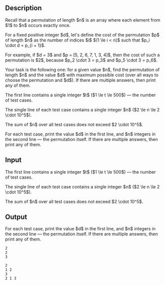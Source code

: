 ## Description

<div><p>Recall that a permutation of length $n$ is an array where each element from $1$ to $n$ occurs exactly once.</p><p>For a fixed positive integer $d$, let's define the cost of the permutation $p$ of length $n$ as the number of indices $i$ $(1 \le i &lt; n)$ such that $p_i \cdot d = p_{i + 1}$.</p><p>For example, if $d = 3$ and $p = [5, 2, 6, 7, 1, 3, 4]$, then the cost of such a permutation is $2$, because $p_2 \cdot 3 = p_3$ and $p_5 \cdot 3 = p_6$.</p><p>Your task is the following one: for a given value $n$, find the permutation of length $n$ and the value $d$ with maximum possible cost (over all ways to choose the permutation and $d$). If there are multiple answers, then print any of them.</p></div><div class="input-specification"><p>The first line contains a single integer $t$ ($1 \le t \le 500$)&nbsp;— the number of test cases.</p><p>The single line of each test case contains a single integer $n$ ($2 \le n \le 2 \cdot 10^5$).</p><p>The sum of $n$ over all test cases does not exceed $2 \cdot 10^5$.</p></div><div class="output-specification"><p>For each test case, print the value $d$ in the first line, and $n$ integers in the second line&nbsp;— the permutation itself. If there are multiple answers, then print any of them.</p></div>

## Input

<p>The first line contains a single integer $t$ ($1 \le t \le 500$)&nbsp;— the number of test cases.</p><p>The single line of each test case contains a single integer $n$ ($2 \le n \le 2 \cdot 10^5$).</p><p>The sum of $n$ over all test cases does not exceed $2 \cdot 10^5$.</p>

## Output

<p>For each test case, print the value $d$ in the first line, and $n$ integers in the second line&nbsp;— the permutation itself. If there are multiple answers, then print any of them.</p>





```input1|2
2
2
3
```




```output1
2
1 2
3
2 1 3
```


